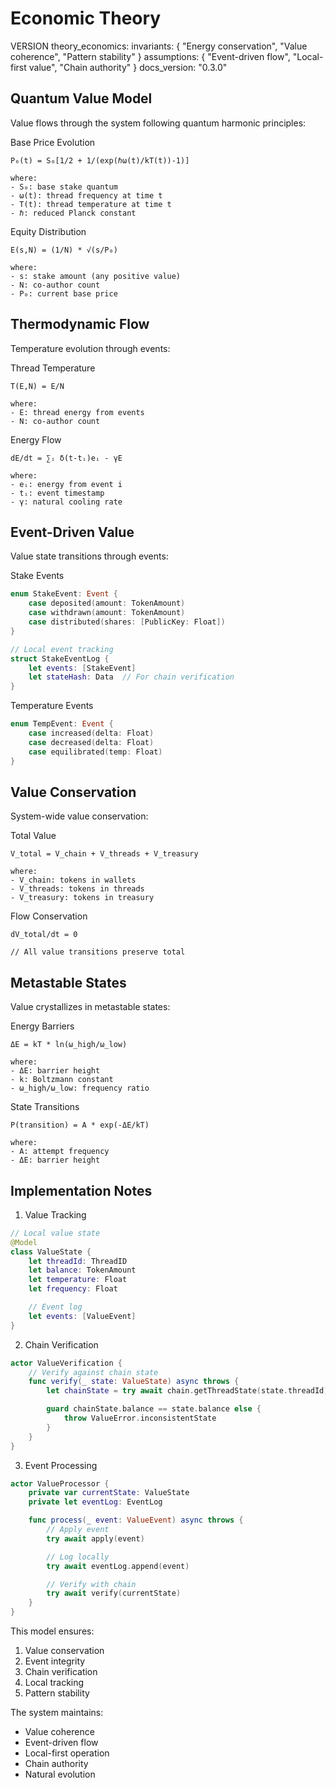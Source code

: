 # Economic Theory

VERSION theory_economics:
invariants: {
"Energy conservation",
"Value coherence",
"Pattern stability"
}
assumptions: {
"Event-driven flow",
"Local-first value",
"Chain authority"
}
docs_version: "0.3.0"

## Quantum Value Model

Value flows through the system following quantum harmonic principles:

Base Price Evolution
```
P₀(t) = S₀[1/2 + 1/(exp(ℏω(t)/kT(t))-1)]

where:
- S₀: base stake quantum
- ω(t): thread frequency at time t
- T(t): thread temperature at time t
- ℏ: reduced Planck constant
```

Equity Distribution
```
E(s,N) = (1/N) * √(s/P₀)

where:
- s: stake amount (any positive value)
- N: co-author count
- P₀: current base price
```

## Thermodynamic Flow

Temperature evolution through events:

Thread Temperature
```
T(E,N) = E/N

where:
- E: thread energy from events
- N: co-author count
```

Energy Flow
```
dE/dt = ∑ᵢ δ(t-tᵢ)eᵢ - γE

where:
- eᵢ: energy from event i
- tᵢ: event timestamp
- γ: natural cooling rate
```

## Event-Driven Value

Value state transitions through events:

Stake Events
```swift
enum StakeEvent: Event {
    case deposited(amount: TokenAmount)
    case withdrawn(amount: TokenAmount)
    case distributed(shares: [PublicKey: Float])
}

// Local event tracking
struct StakeEventLog {
    let events: [StakeEvent]
    let stateHash: Data  // For chain verification
}
```

Temperature Events
```swift
enum TempEvent: Event {
    case increased(delta: Float)
    case decreased(delta: Float)
    case equilibrated(temp: Float)
}
```

## Value Conservation

System-wide value conservation:

Total Value
```
V_total = V_chain + V_threads + V_treasury

where:
- V_chain: tokens in wallets
- V_threads: tokens in threads
- V_treasury: tokens in treasury
```

Flow Conservation
```
dV_total/dt = 0

// All value transitions preserve total
```

## Metastable States

Value crystallizes in metastable states:

Energy Barriers
```
ΔE = kT * ln(ω_high/ω_low)

where:
- ΔE: barrier height
- k: Boltzmann constant
- ω_high/ω_low: frequency ratio
```

State Transitions
```
P(transition) = A * exp(-ΔE/kT)

where:
- A: attempt frequency
- ΔE: barrier height
```

## Implementation Notes

1. Value Tracking
```swift
// Local value state
@Model
class ValueState {
    let threadId: ThreadID
    let balance: TokenAmount
    let temperature: Float
    let frequency: Float

    // Event log
    let events: [ValueEvent]
}
```

2. Chain Verification
```swift
actor ValueVerification {
    // Verify against chain state
    func verify(_ state: ValueState) async throws {
        let chainState = try await chain.getThreadState(state.threadId)

        guard chainState.balance == state.balance else {
            throw ValueError.inconsistentState
        }
    }
}
```

3. Event Processing
```swift
actor ValueProcessor {
    private var currentState: ValueState
    private let eventLog: EventLog

    func process(_ event: ValueEvent) async throws {
        // Apply event
        try await apply(event)

        // Log locally
        try await eventLog.append(event)

        // Verify with chain
        try await verify(currentState)
    }
}
```

This model ensures:
1. Value conservation
2. Event integrity
3. Chain verification
4. Local tracking
5. Pattern stability

The system maintains:
- Value coherence
- Event-driven flow
- Local-first operation
- Chain authority
- Natural evolution
